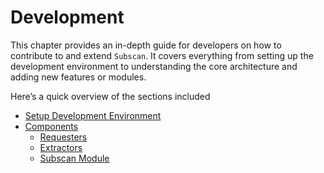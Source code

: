# Development

This chapter provides an in-depth guide for developers on how to contribute to and extend `Subscan`. It covers everything from setting up the development environment to understanding the core architecture and adding new features or modules.

Here’s a quick overview of the sections included

- [Setup Development Environment](environment.md)
- [Components](components/index.html)
  - [Requesters](components/requesters.md)
  - [Extractors](components/extractors.md)
  - [Subscan Module](components/module.md)
